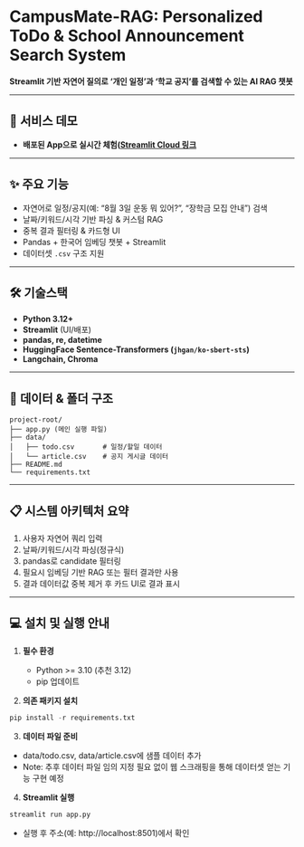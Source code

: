 # CampusMate-RAG: Personalized ToDo & School Announcement Search System

**Streamlit 기반 자연어 질의로 ‘개인 일정’과 ‘학교 공지’를 검색할 수 있는 AI RAG 챗봇**

---

## 🌟 서비스 데모

- **배포된 App으로 실시간 체험([Streamlit Cloud 링크](https://campusmate-rag.streamlit.app/)**  

---

## ✨ 주요 기능

- 자연어로 일정/공지(예: “8월 3일 운동 뭐 있어?”, “장학금 모집 안내”) 검색
- 날짜/키워드/시각 기반 파싱 & 커스텀 RAG
- 중복 결과 필터링 & 카드형 UI
- Pandas + 한국어 임베딩 챗봇 + Streamlit
- 데이터셋 `.csv` 구조 지원

---

## 🛠️ 기술스택

- **Python 3.12+**
- **Streamlit** (UI/배포)
- **pandas, re, datetime**
- **HuggingFace Sentence-Transformers (`jhgan/ko-sbert-sts`)**
- **Langchain, Chroma**

---

## 💾 데이터 & 폴더 구조
```plaintext
project-root/
├── app.py (메인 실행 파일)
├── data/
│   ├── todo.csv       # 일정/할일 데이터
│   └── article.csv    # 공지 게시글 데이터
├── README.md
└── requirements.txt
```

---

## 📋 시스템 아키텍처 요약

1. 사용자 자연어 쿼리 입력
2. 날짜/키워드/시각 파싱(정규식)
3. pandas로 candidate 필터링
4. 필요시 임베딩 기반 RAG 또는 필터 결과만 사용
5. 결과 데이터값 중복 제거 후 카드 UI로 결과 표시

---

## 💻 설치 및 실행 안내

1. **필수 환경**
   - Python >= 3.10 (추천 3.12)
   - pip 업데이트

2. **의존 패키지 설치**
```python
pip install -r requirements.txt
```

3. **데이터 파일 준비**
- data/todo.csv, data/article.csv에 샘플 데이터 추가
- Note: 추후 데이터 파일 임의 지정 필요 없이 웹 스크래핑을 통해 데이터셋 얻는 기능 구현 예정

4. **Streamlit 실행**
```python
streamlit run app.py
```
- 실행 후 주소(예: http://localhost:8501)에서 확인

